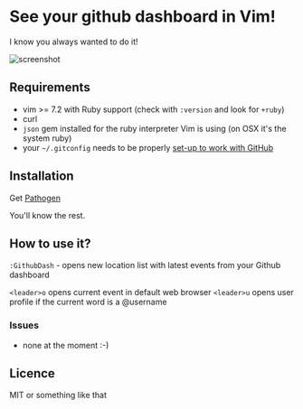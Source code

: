 # See your github dashboard in Vim!

I know you always wanted to do it!

![screenshot](https://img.skitch.com/20110519-dqjm4pstc7fffn7r7p3t2wm22q.png)

## Requirements

- vim >= 7.2 with Ruby support (check with `:version` and look for `+ruby`)
- curl
- `json` gem installed for the ruby interpreter Vim is using (on OSX it's the system ruby)
- your `~/.gitconfig` needs to be properly [set-up to work with GitHub ](http://help.github.com/git-email-settings/)

## Installation

Get [Pathogen](httsp://github.com/tpope/vim-pathogen)

You'll know the rest.



## How to use it?

`:GithubDash` - opens new location list with latest events from your Github dashboard


`<leader>o` opens current event in default web browser
`<leader>u` opens user profile if the current word is a @username

### Issues

- none at the moment :-)

## Licence

MIT or something like that
